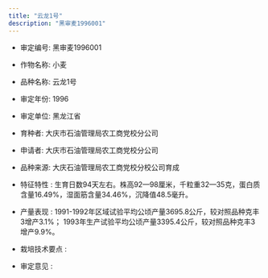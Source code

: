 ```yaml
---
title: "云龙1号"
description: "黑审麦1996001"
---
```

* 审定编号:  黑审麦1996001

*  作物名称:  小麦

*  品种名称:  云龙1号

*  审定年份:  1996

*  审定单位:  黑龙江省

* 育种者:  大庆市石油管理局农工商党校分公司

*  申请者:  大庆市石油管理局农工商党校分公司

*  品种来源:  大庆石油管理局农工商党校分校公司育成

*  特征特性 : 
生育日数94天左右。株高92—98厘米，千粒重32—35克，蛋白质含量16.49%，湿面筋含量34.46%，沉降值48.5毫升。
 
*  产量表现 : 
1991-1992年区域试验平均公顷产量3695.8公斤，较对照品种克丰3增产3.1%； 1993年生产试验平均公顷产量3395.4公斤，较对照品种克丰3增产9.9%。

*  栽培技术要点 : 


*  审定意见 : 

